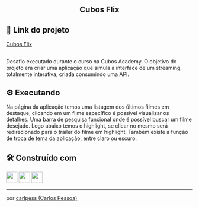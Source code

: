 <h2 align="center">
 Cubos Flix
</h2>

## 🔗 Link do projeto
[Cubos Flix](https://carlpess.github.io/cubos-flix-app/)
## 
Desafio executado durante o curso na Cubos Academy.
O objetivo do projeto era criar uma aplicação que simula a interface de um streaming, totalmente interativa, criada consumindo uma API.

## ⚙️  Executando

 Na página da aplicação temos uma listagem dos últimos filmes em destaque, clicando em um filme específico é possível visualizar os detalhes.
 Uma barra de pesquisa funcional onde é possível buscar um filme desejado.
 Logo abaixo temos o highlight, se clicar no mesmo será redirecionado para o trailer do filme em highlight.
 Também existe a função de troca de tema da aplicação, entre claro ou escuro.

## 🛠️  Construído com

<div>
  <img height=30 src="https://img.shields.io/badge/HTML5-E34F26?style=for-the-badge&logo=html5&logoColor=white">
  <img height=30 src="https://img.shields.io/badge/CSS3-1572B6?style=for-the-badge&logo=css3&logoColor=white">
  <img height=30 src="https://img.shields.io/badge/JavaScript-F7DF1E?style=for-the-badge&logo=javascript&logoColor=black">
</div>

---
por [carlpess (Carlos Pessoa)](https://github.com/carlpess)
